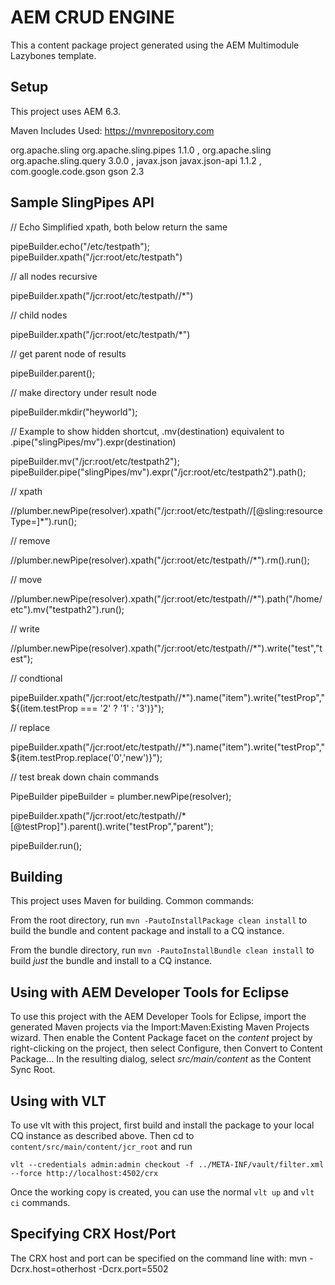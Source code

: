 # AEM CRUD ENGINE

This a content package project generated using the AEM Multimodule Lazybones template.

## Setup
This project uses AEM 6.3.

Maven Includes Used: https://mvnrepository.com

<dependency>
    <groupId>org.apache.sling</groupId>
    <artifactId>org.apache.sling.pipes</artifactId>
    <version>1.1.0</version>
</dependency>,
<dependency>
    <groupId>org.apache.sling</groupId>
    <artifactId>org.apache.sling.query</artifactId>
    <version>3.0.0</version>
</dependency>,
<dependency>
    <groupId>javax.json</groupId>
    <artifactId>javax.json-api</artifactId>
    <version>1.1.2</version>
</dependency>,
<dependency>
    <groupId>com.google.code.gson</groupId>
    <artifactId>gson</artifactId>
    <version>2.3</version>
</dependency>

## Sample SlingPipes API


 // Echo Simplified xpath, both below return the same
 
 pipeBuilder.echo("/etc/testpath");     
 pipeBuilder.xpath("/jcr:root/etc/testpath")

 // all nodes recursive
 
 pipeBuilder.xpath("/jcr:root/etc/testpath//*")

 // child nodes
 
 pipeBuilder.xpath("/jcr:root/etc/testpath/*")

 // get parent node of results
 
 pipeBuilder.parent();


 // make directory under result node
 
 pipeBuilder.mkdir("heyworld");

 // Example to show hidden shortcut, .mv(destination) equivalent to .pipe("slingPipes/mv").expr(destination)

 pipeBuilder.mv("/jcr:root/etc/testpath2");
 pipeBuilder.pipe("slingPipes/mv").expr("/jcr:root/etc/testpath2").path();

 // xpath
 
 //plumber.newPipe(resolver).xpath("/jcr:root/etc/testpath//[@sling:resourceType=]*").run();

 // remove
 
 //plumber.newPipe(resolver).xpath("/jcr:root/etc/testpath//*").rm().run();

 // move
 
 //plumber.newPipe(resolver).xpath("/jcr:root/etc/testpath//*").path("/home/etc").mv("testpath2").run();

 // write
 
 //plumber.newPipe(resolver).xpath("/jcr:root/etc/testpath//*").write("test","test");

 // condtional
 
 pipeBuilder.xpath("/jcr:root/etc/testpath//*").name("item").write("testProp","${(item.testProp === '2' ? '1' : '3')}");
 
 // replace
 
 pipeBuilder.xpath("/jcr:root/etc/testpath//*").name("item").write("testProp","${item.testProp.replace('0','new')}");

 // test break down chain commands
 
 PipeBuilder pipeBuilder = plumber.newPipe(resolver);
 
 pipeBuilder.xpath("/jcr:root/etc/testpath//*[@testProp]").parent().write("testProp","parent");
  
 pipeBuilder.run();

## Building

This project uses Maven for building. Common commands:

From the root directory, run ``mvn -PautoInstallPackage clean install`` to build the bundle and content package and install to a CQ instance.

From the bundle directory, run ``mvn -PautoInstallBundle clean install`` to build *just* the bundle and install to a CQ instance.

## Using with AEM Developer Tools for Eclipse

To use this project with the AEM Developer Tools for Eclipse, import the generated Maven projects via the Import:Maven:Existing Maven Projects wizard. Then enable the Content Package facet on the _content_ project by right-clicking on the project, then select Configure, then Convert to Content Package... In the resulting dialog, select _src/main/content_ as the Content Sync Root.

## Using with VLT

To use vlt with this project, first build and install the package to your local CQ instance as described above. Then cd to `content/src/main/content/jcr_root` and run

    vlt --credentials admin:admin checkout -f ../META-INF/vault/filter.xml --force http://localhost:4502/crx

Once the working copy is created, you can use the normal ``vlt up`` and ``vlt ci`` commands.

## Specifying CRX Host/Port

The CRX host and port can be specified on the command line with:
mvn -Dcrx.host=otherhost -Dcrx.port=5502 <goals>


